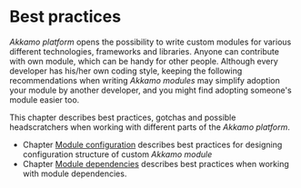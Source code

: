 # Best practices
*Akkamo platform* opens the possibility to write custom modules for various different technologies,
frameworks and libraries. Anyone can contribute with own module, which can be handy for other
people. Although every developer has his/her own coding style, keeping the following recommendations
when writing *Akkamo modules* may simplify adoption your module by another developer, and you might
find adopting someone's module easier too.

This chapter describes best practices, gotchas and possible headscratchers when working with
different parts of the *Akkamo platform*.

- Chapter [Module configuration](module-config.md) describes best practices for designing
  configuration structure of custom *Akkamo module*
- Chapter [Module dependencies](module-dependencies.md) describes best practices when working
  with module dependencies.